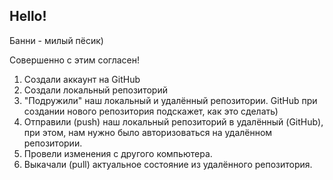 ## Hello!

Банни - милый пёсик)

Совершенно с этим согласен!

1. Создали аккаунт на GitHub  
2. Создали локальный репозиторий  
3. "Подружили" наш локальный и удалённый репозитории. GitHub при создании нового репозитория подскажет, как это сделать)  
4. Отправили (push) наш локальный репозиторий в удалённый (GitHub), при этом, нам нужно было авторизоваться на удалённом репозитории.  
5. Провели изменения с другого компьютера.  
6. Выкачали (pull) актуальное состояние из удалённого репозитория. 
